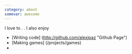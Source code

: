 ```yaml
---
category: about
somevar: awesome
---
```


I love to . . I also enjoy 

+ [Writing code] (http://github.com/alexjpaz "Github Page")
+ [Making games] (/projects/games)
+ 
